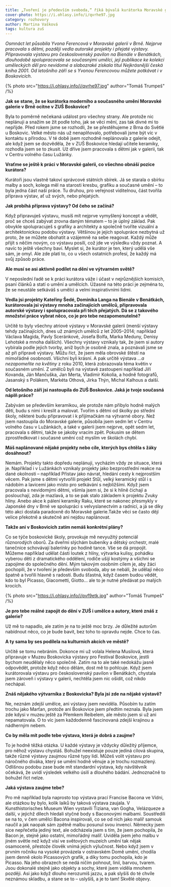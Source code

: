 ```yaml
---
title: „Tvoření je především svoboda,“ říká bývalá kurátorka Moravské galerie a nová pedagožka ZUŠ Yvona Ferencová
cover-photo: https://i.ohlasy.info/i/qvrhe97.jpg
category: rozhovory
author: Martina Vašková
tags: kultura zuš
---
```


*Osmnáct let působila Yvona Ferencová v Moravské galerii v Brně. Nejprve pracovala s dětmi, později vedla autorské projekty i přejaté výstavy. Připravovala výstavu pro československý pavilon na Bienále v Benátkách, dlouhodobě spolupracovala se současnými umělci, její publikace ke kolekci uměleckých děl pro nevidomé a slabozraké získala titul Nejkrásnější česká kniha 2001. Od letošního září se s Yvonou Ferencovou můžete potkávat i v Boskovicích.*

{% photo src="https://i.ohlasy.info/i/qvrhe97.jpg" author="Tomáš Trumpeš" /%}

**Jak se stane, že se kurátorka moderního a současného umění Moravské galerie v Brně ocitne v ZUŠ Boskovice?**

Byla to poměrně nečekaná událost pro všechny strany. Ale protože nic neplánuji a snažím se žít podle toho, jak se věci mění, zas tak divné mi to nepřijde. Před rokem jsme se rozhodli, že se přestěhujeme z Brna do Světlé u Boskovic. Velké město nás už nenaplňovalo, potřebovali jsme být víc v kontaktu s přírodou. V té době jsem rozhodně neplánovala z galerie odejít, ale když jsem se dozvěděla, že v ZUŠ Boskovice hledají učitele keramiky, rozhodla jsem se to zkusit. Už dříve jsem pracovala s dětmi jak v galerii, tak v Centru volného času Lužánky. 

**Vraťme se ještě k práci v Moravské galerii, co všechno obnáší pozice kurátora?**

Kurátoři jsou vlastně takoví správcové státních sbírek. Já se starala o sbírku malby a soch, kolega měl na starosti kresbu, grafiku a současné umění – to byla jedna část naší práce. Tu druhou, pro veřejnost viditelnou, část tvořila příprava výstav, ať už svých, nebo přejatých. 

**Jak probíhá příprava výstavy? Od čeho se začíná?**

Když připravuješ výstavu, musíš mít nejprve vymyšlený koncept a vědět, proč se chceš zabývat zrovna daným tématem – to je úplný základ. Pak obvykle spolupracuješ s grafiky a architekty a společně tvoříte vizuální a architektonickou podobu výstavy. Většinou je jejich spolupráce nezbytná už proto, že se můžete  obohatit a vzájemně na sebe reagovat. Každý může přijít s něčím novým, co výstavu posílí, což jde ve výsledku vždy poznat. A navíc to ještě všechny baví. Myslet si, že kurátor je ten, který udělá vše sám, je omyl. Ale zde platí to, co u všech ostatních profesí, že každý má svůj způsob práce. 

**Ale musí se asi aktivně podílet na dění ve výtvarném světě?**

V neposlední řadě se k práci kurátora váže i účast v nejrůznějších komisích, psaní článků a statí o umění a umělcích. Úžasné na této práci je zejména to, že se neustále setkáváš s umělci a velmi inspirativními lidmi. 

**Vedla jsi projekty Kateřiny Šedé, Dominika Langa na Bienále v Benátkách, kurátorovala jsi výstavy mnoha začínajících umělců, připravovala autorské výstavy i spolupracovala při těch přejatých. Dá se z takového množství práce vybrat něco, co je pro tebe nezapomenutelné?**

Určitě to byly všechny atriové výstavy v Moravské galerii (menší výstavy tehdy začínajících, dnes už známých umělců z let 2005–2014; například Václava Magida, Pavly Sceránkové, Josefa Bolfa, Marka Meduny, Denisy Lehotské  a mnoha dalších). Všechny výstavy vznikaly tak, že jsem si autory vybírala podle jejich tvorby, aniž bych je osobně znala, a poznávali jsme se až při přípravě výstavy. Můžu říct, že jsem měla obrovské štěstí na mimořádné osobnosti. Všichni byli krásní. A pak určitě výstava _…a nezapomeňte na květiny_ z roku 2010, která zobrazovala téma květin v současném umění. Z umělců byli na výstavě zastoupeni například Jiří Kovanda, Ján Mančuška, Jan Merta, Vladimír Kokolia, a hodně fotografů, Jasanský s Polákem, Markéta Othová, Jirka Thýn, Michal Kalhous a další.  

**Od letošního září jsi nastoupila do ZUŠ Boskovice. Jaká je tvoje současná náplň práce?**

Zabývám se především keramikou, ale protože nám přibylo hodně malých dětí, budu s nimi i kreslit a malovat. Tvořím s dětmi od školky po střední školy, některé budu připravovat i k přijímačkám na výtvarné obory. Než jsem nastoupila do Moravské galerie, působila jsem sedm let v Centru volného času v Lužánkách, a také v galerii jsem nejprve, opět sedm let, pracovala s dětmi, takže se jakoby vracím zpět. Pokusím se dětem zprostředkovat i současné umění což myslím ve školách chybí.

**Máš naplánované nějaké projekty nebo cíle, kterých bys chtěla s žáky dosáhnout?**

Nemám. Projekty takto dopředu neplánuji, vycházím vždy ze situace, která je. Například i v Lužánkách vznikaly projekty jako bezprostřední reakce na dané okolnosti – například Přístav jako návrat, hledání cesty k nejprostším věcem. Pak jsme s dětmi vytvořili projekt Stůl, velký keramický stůl i s nádobím a lavicemi jako místo pro setkávání s nejbližšími. Když jsem pracovala s nevidomými dětmi, všimla jsem si, že si k hlíně čichají a poslouchají, zda je mazlavá, a to se pak stalo základem k projektu Zvuky hlíny.  Anebo akce k pálení keramiky Raku, které se nakonec přesmykly v Japonské dny v Brně ve spolupráci s velvyslanectvím a radnicí, a já se díky této akci dostala paradoxně do Moravské galerie.Takže věci se často dějí velice překotně a skutečně ani nejdou naplánovat. 

**Takže ani v Boskovicích zatím nemáš konkrétní plány?**

Co se týče boskovické školy, provokuje mě nevyužitý potenciál různorodých oborů. Za dveřmi slýchám bubeníky a dětský orchestr, malé tanečnice schovávají balerínky po hodině tance. Vše se dá propojit. Můžeme například udělat části loutek z hlíny, výtvarka kulisy, pohádku vyberou děti z dramatického oddělení, rodiče ušijí kostýmy a všichni se zapojíme do společného dění. Mým takovým osobním cílem je, aby žáci pochopili, že v tvoření je především svoboda, aby se nebáli, že udělají něco špatně a tvořili hlavně s radostí. Budu šťastná, když časem budou vědět, kdo to byl Picasso, Giacometti, Giotto… ale to je nutné předávat po malých krocích. 

{% photo src="https://i.ohlasy.info/i/pvf9etk.jpg" author="Tomáš Trumpeš" /%}

**Je pro tebe reálné zapojit do dění v ZUŠ i umělce a autory, které znáš z galerie?**

Už mě to napadlo, ale zatím je na to ještě moc brzy. Je důležité autorům nabídnout něco, co je bude bavit, bez toho to opravdu nejde. Chce to čas. 

**A ty sama by ses podílela na kulturních akcích ve městě?**

Určitě se tomu nebráním. Dokonce mi už volala Helena Musilová, která připravuje v Muzeu Boskovicka výstavy pro Festival Boskovice, jestli bychom neudělaly něco společně. Zatím na to ale také nedokážu jasně odpovědět, protože když něco dělám, dost mě to pohlcuje. Když jsem kurátorovala výstavu pro československý pavilon v Benátkách, chystala jsem zároveň i výstavy v galerii, nechtěla jsem nic ošidit, což nikdo nechápal. 

**Znáš nějakého výtvarníka z Boskovicka? Byla jsi zde na nějaké výstavě?**

Ne, neznám zdejší umělce, ani výstavy jsem neviděla. Působím tu zatím trochu jako Marťan, protože ani Boskovice jsem předtím neznala. Byla jsem zde kdysi v muzeu ještě za Přemkem Reibelem, ale město jsem si už ani nepamatovala. O to víc jsem každodenně fascinovaná zdejší krajinou a nádherným nebem.

**Co by měla mít podle tebe výstava, která je dobrá a zaujme?**

To je hodně těžká otázka. U každé výstavy je vždycky důležitý příjemce, pro něhož výstavu chystáš. Bohužel neexistuje pouze jediná cílová skupina, takže různé výstavy zaujmou různé typy lidí. Můžeš volit výstavu pro náročného diváka, který se umění hodně věnuje a je trochu rozmazlený. Odlišnou podobu zase bude mít standardní výstava, kdy návštěvník očekává, že uvidí výsledek velkého úsilí a dlouhého bádání. Jednoznačně to bohužel říct nelze.

**Jaká výstava zaujme tebe?**

Pro mě například byla naprosto top výstava prací Francise Bacona ve Vídni, ale otázkou by bylo, kolik laiků by taková výstava zaujala. V Kunsthistorisches Museum Wien vystavili Tiziana, van Gogha, Velázqueze a další, v jejichž dílech hledali styčné body s Baconovými malbami. Soustředili se na to, v čem umělci Bacona inspirovali, co se od nich jako malíř samouk naučil a jak naopak sám zpětně malbu posunul svou invencí. Německy jsem sice nepřečetla jediný text, ale odcházela jsem s tím, že jsem pochopila, že Bacon je, stejně jako ostatní, mimořádný malíř. Uviděla jsem jeho malbu v jiném světle než když visí ve světových muzeích umění tak nějak osamoceně, přestože člověk vnímá jejich výlučnost.  Nebo když jsem v prvním ročníku na vysoké provázela v ostravském Domě umění, chodila jsem denně okolo Picassových grafik, a díky tomu pochopila, kdo je Picasso. Na jeho obrazech se nedá ničím pohnout, linií, barvou, tvarem. Jsou dokonalé stejně jako objekty a sochy, které jsem viděla mnohem později. Asi jako když dlouho nerozumíš jazzu, a pak slyšíš do té chvíle neznámou skladbu, a stane se to – uslyšíš, a je to tam! Skvělé objevy.
